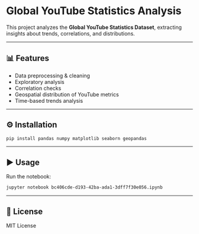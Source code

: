 # Global YouTube Statistics Analysis

This project analyzes the **Global YouTube Statistics Dataset**, extracting insights about trends, correlations, and distributions.  

---

## 📊 Features
- Data preprocessing & cleaning
- Exploratory analysis
- Correlation checks
- Geospatial distribution of YouTube metrics
- Time-based trends analysis

---

## ⚙️ Installation
```bash
pip install pandas numpy matplotlib seaborn geopandas
```

---

## ▶️ Usage
Run the notebook:
```bash
jupyter notebook bc406cde-d193-42ba-ada1-3dff7f30e056.ipynb
```

---

## 📜 License
MIT License
